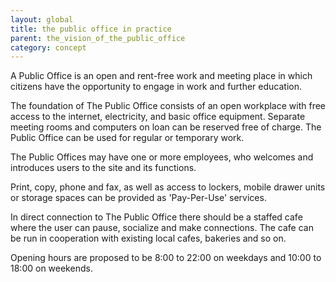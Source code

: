 ```yaml
---
layout: global
title: the public office in practice
parent: the_vision_of_the_public_office
category: concept
---
```


A Public Office is an open and rent-free work and meeting place in which citizens have the opportunity to engage in work and further education.
	
The foundation of The Public Office consists of an open workplace with free access to the internet, electricity, and basic office equipment. Separate meeting rooms and computers on loan can be reserved free of charge. The Public Office can be used for regular or temporary work.
	
The Public Offices may have one or more employees, who welcomes and introduces users to the site and its functions.
	
Print, copy, phone and fax, as well as access to lockers, mobile drawer units or storage spaces can be provided as 'Pay-Per-Use' services. 
	
In direct connection to The Public Office there should be a staffed cafe where the user can pause, socialize and make connections. The cafe can be run in cooperation with existing local cafes, bakeries and so on.
	
Opening hours are proposed to be 8:00 to 22:00 on weekdays and 10:00 to 18:00 on weekends.


